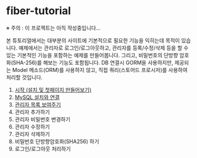 # fiber-tutorial

※ 주의 : 이 프로젝트는 아직 작성중입니다...

본 튜토리얼에서는 대부분의 사이트에 기본적으로 필요한 기능을 익히는데 목적이 있습니다. 
예제에서는 관리자로 로그인/로그아웃하고, 관리자를 등록/수정/삭제 등을 할 수 있는 기본적인 기능을 포함하는 예제를 만들어봅니다. 
그리고, 비밀번호의 단방향 암호화(SHA-256)를 해보는 기능도 포함됩니다. 
DB 연결시 GORM을 사용하지만, 제공되는 Model 메소드(ORM)를 사용하지 않고, 직접 쿼리(스토어드 프로시저)를 사용하여 처리할 것입니다.

1. [시작 (설치 및 첫페이지 만들어보기)](TUTORIAL01.md)
2. [MySQL 설치와 연결](TUTORIAL02.md)
3. [관리자 목록 보여주기](TUTORIAL03.md)
4. 관리자 추가하기
5. 관리자 비밀번호 변경하기
6. 관리자 수정하기
7. 관리자 삭제하기
8. 비밀번호 단방향암호화(SHA256) 하기
9. 로그인/로그아웃 처리하기
